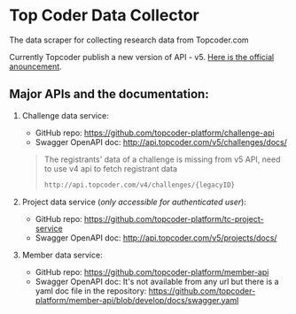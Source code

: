 # Top Coder Data Collector

The data scraper for collecting research data from Topcoder.com

Currently Topcoder publish a new version of API - v5. [Here is the official anouncement](https://www.topcoder.com/an-update-from-the-product-development-team-challenge-v5-api-release/).

## Major APIs and the documentation:

1. Challenge data service:
   * GitHub repo: <https://github.com/topcoder-platform/challenge-api>
   * Swagger OpenAPI doc: <http://api.topcoder.com/v5/challenges/docs/>
   > The registrants' data of a challenge is missing from v5 API, need to use v4 api to fetch registrant data
   >
   > ```sh
   > http://api.topcoder.com/v4/challenges/{legacyID}
   > ```

2. Project data service (_only accessible for authenticated user_):
   * GitHub repo: <https://github.com/topcoder-platform/tc-project-service>
   * Swagger OpenAPI doc: <http://api.topcoder.com/v5/projects/docs/>

3. Member data service:
   * GitHub repo: <https://github.com/topcoder-platform/member-api>
   * Swagger OpenAPI doc: It's not available from any url but there is a yaml doc file in the repository: <https://github.com/topcoder-platform/member-api/blob/develop/docs/swagger.yaml>
